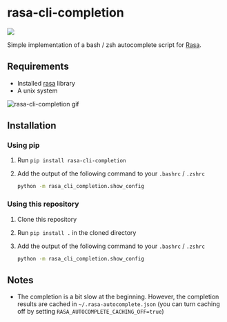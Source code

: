 # rasa-cli-completion
![](https://github.com/wochinge/rasa-cli-completion/workflows/Testing/badge.svg?branch=master)

Simple implementation of a bash / zsh autocomplete script for [Rasa](https://github.com/rasahq/rasa).

## Requirements
- Installed [rasa](https://github.com/rasahq/rasa) library
- A unix system

![rasa-cli-completion gif](https://media.giphy.com/media/l1IZ379sMbT1WjulKr/giphy.gif)

## Installation

### Using pip

1. Run `pip install rasa-cli-completion`
2. Add the output of the following command to your `.bashrc` / `.zshrc`

    ```bash
    python -m rasa_cli_completion.show_config
    ```

### Using this repository

1. Clone this repository
2. Run `pip install .` in the cloned directory
3. Add the output of the following command to your `.bashrc` / `.zshrc`

    ```bash
    python -m rasa_cli_completion.show_config
    ```

## Notes
- The completion is a bit slow at the beginning. However, the completion results are cached in `~/.rasa-autocomplete.json` (you can turn caching off by setting `RASA_AUTOCOMPLETE_CACHING_OFF=true`)
